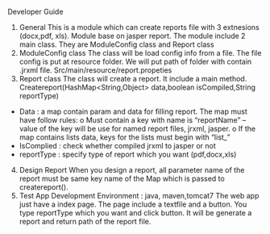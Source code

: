Developer Guide

1.	General
This is a module which can create reports file with 3 extnesions (docx,pdf, xls). Module base on jasper report. The module include 2 main class. They are ModuleConfig class and Report class
2.	ModuleConfig class
The class will be load config info from a file. The file config is put at resource folder. We will put path of folder with contain .jrxml file.
 Src/main/resource/report.propeties
3.	Report class
The class will create a report. It include a main method.
Createreport(HashMap<String,Object> data,boolean isCompiled,String reportType)
-	Data : a map contain param and data for filling report. The map must have follow rules:
o	Must contain a key with name is “reportName” – value of the key will be use for named report files, jrxml, jasper.
o	If the map contains lists data, keys for the lists must begin with “list_”
-	IsComplied : check whether compiled jrxml to jasper or not
-	 reportType : specify type of report which you want (pdf,docx,xls)
4.	Design Report
When you design a report, all parameter name of the report must be same key name of the Map which is passed to createreport().
5.	Test App
Development Environment : java, maven,tomcat7
The web app just have a index page. The page include a textfile and a button.
You type reportType which you want and click button. It will be generate a report and return path of the report file.
 
 

